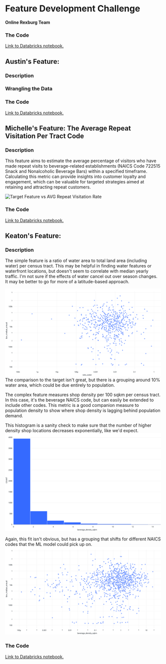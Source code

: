 # Feature Development Challenge

**Online Rexburg Team**

### The Code
[Link to Databricks notebook.]()



## Austin's Feature:

### Description


### Wrangling the Data






### The Code
[Link to Databricks notebook.]()

## Michelle's Feature: The Average Repeat Visitation Per Tract Code

### Description

This feature aims to estimate the average percentage of visitors who have made repeat visits to beverage-related establishments (NAICS Code 722515 Snack and Nonalcoholic Beverage Bars) within a specified timeframe. Calculating this metric can provide insights into customer loyalty and engagement, which can be valuable for targeted strategies aimed at retaining and attracting repeat customers.


![Target Feature vs AVG Repeat Visitation Rate](<img width="441" alt="feature" src="https://github.com/HuangMichelle/featureDevelopment/assets/131408682/3952e7bc-b912-44b7-8c0b-3d9202fe6a0a">
)
![]()

### The Code
[Link to Databricks notebook.](https://dbc-d55ab3ee-ad9a.cloud.databricks.com/?o=1721200461604912#notebook/3014236572135529/command/3014236572135530)

## Keaton's Feature: 

### Description
The simple feature is a ratio of water area to total land area (including water) per census tract. This may be helpful in finding water features or waterfront locations, but doesn't seem to correlate with median yearly traffic. I'm not sure if the effects of water cancel out over season changes. It may be better to go for more of a latitude-based approach.

![water-ratio-tract](log-log_ratio-water-tract_feature.png)
The comparison to the target isn't great, but there is a grouping around 10% water area, which could be due entirely to population.

The complex feature measures shop density per 100 sqkm per census tract. In this case, it's the beverage NAICS code, but can easily be extended to include other codes. This metric is a good companion measure to population density to show where shop density is lagging behind population demand.

This histogram is a sanity check to make sure that the number of higher density shop locations decreases exponentially, like we'd expect.
![bev-density-histogram](beverage-density_sanity-check.png)

Again, this fit isn't obvious, but has a grouping that shifts for different NAICS codes that the ML model could pick up on.
![bev-density-plot](log-log_beverage-density_target.png)


### The Code
[Link to Databricks notebook.](ComplexFeatureChallenge.ipynb)

